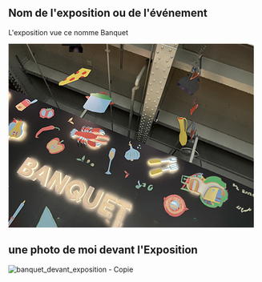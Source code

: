 ## Nom de l'exposition ou de l'événement
L'exposition vue ce nomme Banquet

![banquet](media/banquet.jpg)

## une photo de moi devant l'Exposition 
![banquet_devant_exposition - Copie](media/banquet_devant_exposition-Copie.jpg)
